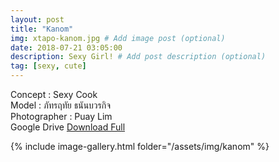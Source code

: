 ```yaml
---
layout: post
title: "Kanom"
img: xtapo-kanom.jpg # Add image post (optional)
date: 2018-07-21 03:05:00
description: Sexy Girl! # Add post description (optional)
tag: [sexy, cute]
---
```

Concept : Sexy Cook  
Model : ภัทรฤทัย ธนันบวรกิจ  
Photographer : Puay Lim  
Google Drive [Download Full](http://gestyy.com/e0GHd7)      

{% include image-gallery.html folder="/assets/img/kanom" %}
